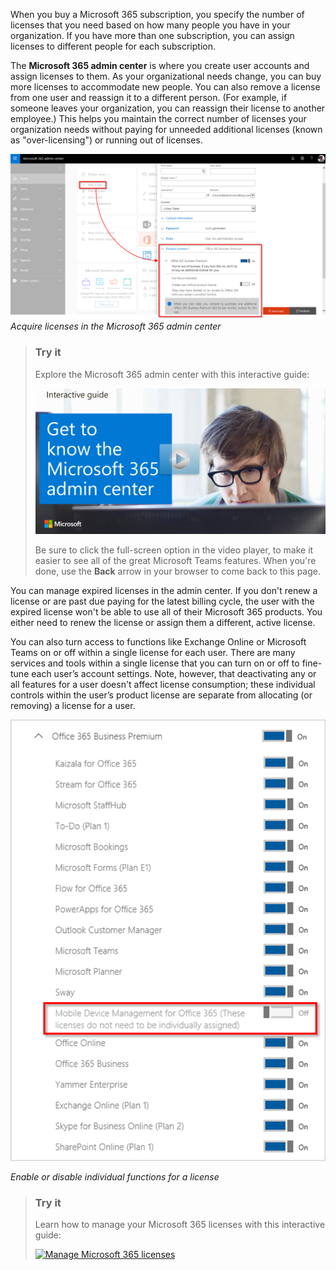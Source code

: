 When you buy a Microsoft 365 subscription, you specify the number of licenses that you need based on how many people you have in your organization. If you have more than one subscription, you can assign licenses to different people for each subscription.

The **Microsoft 365 admin center** is where you create user accounts and assign licenses to them. As your organizational needs change, you can buy more licenses to accommodate new people. You can also remove a license from one user and reassign it to a different person. (For example, if someone leaves your organization, you can reassign their license to another employee.) This helps you maintain the correct number of licenses your organization needs without paying for unneeded additional licenses (known as "over-licensing") or running out of licenses. 

![Microsoft 365 admin portal](../media/1-admin-portal.png)
*Acquire licenses in the Microsoft 365 admin center*

> ### Try it
>Explore the Microsoft 365 admin center with this interactive guide:
>
> <a href="https://mslearn.cloudguides.com/guides/Get%20to%20know%20the%20Microsoft%20365%20admin%20center">![Tour the Microsoft 365 admin portal](../media/lab-admin-image.png)</a>  
>
>Be sure to click the full-screen option in the video player, to make it easier to see all of the great Microsoft Teams features. When you're done, use the **Back** arrow in your browser to come back to this page. 

You can manage expired licenses in the admin center. If you don't renew a license or are past due paying for the latest billing cycle, the user with the expired license won't be able to use all of their Microsoft 365 products. You either need to renew the license or assign them a different, active license. 

You can also turn access to functions like Exchange Online or Microsoft Teams on or off within a single license for each user. There are many services and tools within a single license that you can turn on or off to fine-tune each user’s account settings. Note, however, that deactivating any or all features for a user doesn't affect license consumption; these individual controls within the user’s product license are separate from allocating (or removing) a license for a user.

![Microsoft 365 licenses](../media/1-licenses.png)

*Enable or disable individual functions for a license* 

> ### Try it
>Learn how to manage your Microsoft 365 licenses with this interactive guide:
>
> <a href="https://mslearn.cloudguides.com/guides/Manage%20licenses%20in%20Microsoft%20365">![Manage Microsoft 365 licenses](../media/lab-licenses-image.png)</a>  
>